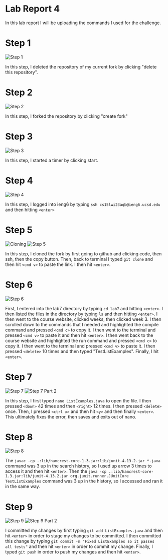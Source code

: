 # Lab Report 4

In this lab report I will be uploading the commands I used for the challenge. 

# Step 1
![Step 1](images/step1.png)

In this step, I deleted the repository of my current fork by clicking "delete this repository". 

# Step 2
![Step 2](images/step2.png)

In this step, I forked the repository by clicking "create fork"

# Step 3
![Step 3](images/step3.png)

In this step, I started a timer by clicking start. 

# Step 4
![Step 4](images/step4.png)

In this step, I logged into ieng6 by typing `ssh cs15lwi23aqb@ieng6.ucsd.edu` and then hitting `<enter>`

# Step 5
![Cloning](images/clone.png)
![Step 5](images/step5.png)

In this step, I cloned the fork by first going to github and clicking code, then ssh, then the copy button. Then, back to terminal I typed `git clone` and then hit `<cmd v>` to paste the link. I then hit `<enter>`. 

# Step 6
![Step 6](images/step6.png)

First, I entered into the lab7 directory by typing `cd lab7` and hitting `<enter>`. I then listed the files in the directory by typing `ls` and then hitting `<enter>`. I then went to the course website, clicked weeks, then clicked week 3. I then scrolled down to the commands that I needed and highlighted the compile command and pressed `<cmd c>` to copy it. I then went to the terminal and pressed `<cmd v>` to paste it and then hit `<enter>`. I then went back to the course website and highlighted the run command and pressed `<cmd c>` to copy it. I then went to the terminal and pressed `<cmd v>` to paste it. I then pressed `<delete>` 10 times and then typed "TestListExamples". Finally, I hit `<enter>`. 

# Step 7
![Step 7](images/step7part1.png)
![Step 7 Part 2](images/step7part2.png)

In this step, I first typed `nano ListExamples.java` to open the file. I then pressed `<down>` 42 times and then `<right>` 12 times. I then pressed `<delete>` once. Then, I pressed `<ctrl x>` and then hit `<y>` and then finally `<enter>`. This ultimately fixes the error, then saves and exits out of nano.

# Step 8
![Step 8](images/step8.png)

The `javac -cp .:lib/hamcrest-core-1.3.jar:lib/junit-4.13.2.jar *.java` command was 3 up in the search history, so I used up arrow 3 times to access it and then hit `<enter>`. Then the `java -cp .:lib/hamcrest-core-1.3.jar:lib/junit-4.13.2.jar org.junit.runner.JUnitCore TestListExamples` command was 3 up in the history, so I accessed and ran it in the same way.

# Step 9
![Step 9](images/step9part1.png)
![Step 9 Part 2](images/step9part2.png)

I committed my changes by first typing `git add ListExamples.java` and then hit `<enter>` in order to stage my changes to be committed. I then committed this change by typing `git commit -m "Fixed ListExamples so it passes all tests"` and then hit `<enter>` in order to commit my change. Finally, I typed `git push` in order to push my changes and then hit `<enter>`. 
